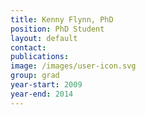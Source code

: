 ```yaml
---
title: Kenny Flynn, PhD
position: PhD Student
layout: default
contact: 
publications: 
image: /images/user-icon.svg
group: grad
year-start: 2009
year-end: 2014
---
```

